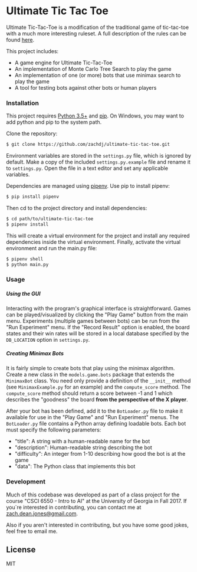 # Ultimate Tic Tac Toe

Ultimate Tic-Tac-Toe is a modification of the traditional game of tic-tac-toe with a much more interesting ruleset.  A full description of the rules can be found [here](https://mathwithbaddrawings.com/2013/06/16/ultimate-tic-tac-toe/).

This project includes:

  - A game engine for Ultimate Tic-Tac-Toe
  - An implementation of Monte Carlo Tree Search to play the game
  - An implementation of one (or more) bots that use minimax search to play the game
  - A tool for testing bots against other bots or human players

### Installation

This project requires [Python 3.5+](https://www.python.org/downloads/) and [pip](https://pip.pypa.io/en/stable/installing/).  On Windows, you may want to add python and pip to the system path.

Clone the repository:
```sh
$ git clone https://github.com/zachdj/ultimate-tic-tac-toe.git
```

Environment variables are stored in the `settings.py` file, which is ignored by default.  Make a copy of the included `settings.py.example` file and rename it to `settings.py`.  Open the file in a text editor and set any applicable variables.

Dependencies are managed using [pipenv](https://github.com/kennethreitz/pipenv).  Use pip to install pipenv:

```sh
$ pip install pipenv
```

Then cd to the project directory and install dependencies:

```sh
$ cd path/to/ultimate-tic-tac-toe
$ pipenv install
```

This will create a virtual environment for the project and install any required dependencies inside the virtual environment.  Finally, activate the virtual environment and run the main.py file:

```sh
$ pipenv shell
$ python main.py
```

### Usage

##### Using the GUI

Interacting with the program's graphical interface is straightforward.  Games can be played/visualized by clicking the "Play Game" button from the main menu.  Experiments (multiple games between bots) can be run from the "Run Experiment" menu.  If the "Record Result" option is enabled, the board states and their win rates will be stored in a local database specified by the `DB_LOCATION` option in `settings.py`.

##### Creating Minimax Bots
It is fairly simple to create bots that play using the minimax algorithm.  Create a new class in the `models.game.bots` package that extends the `MinimaxBot` class.  You need only provide a definition of the `__init__` method (see `MinimaxExample.py` for an example) and the `compute_score` method.  The `compute_score` method should return a score between -1 and 1 which describes the "goodness" the board **from the perspective of the X player**.

After your bot has been defined, add it to the `BotLoader.py` file to make it available for use in the "Play Game" and "Run Experiment" menus.  The `BotLoader.py` file contains a Python array defining loadable bots.  Each bot must specify the following parameters:

  - "title": A string with a human-readable name for the bot
  - "description": Human-readable string describing the bot
  - "difficulty": An integer from 1-10 describing how good the bot is at the game
  - "data": The Python class that implements this bot

### Development

Much of this codebase was developed as part of a class project for the course "CSCI 6550 - Intro to AI" at the University of Georgia in Fall 2017.  If you`re interested in contributing, you can contact me at zach.dean.jones@gmail.com.

Also if you aren't interested in contributing, but you have some good jokes, feel free to email me.

License
----

MIT
